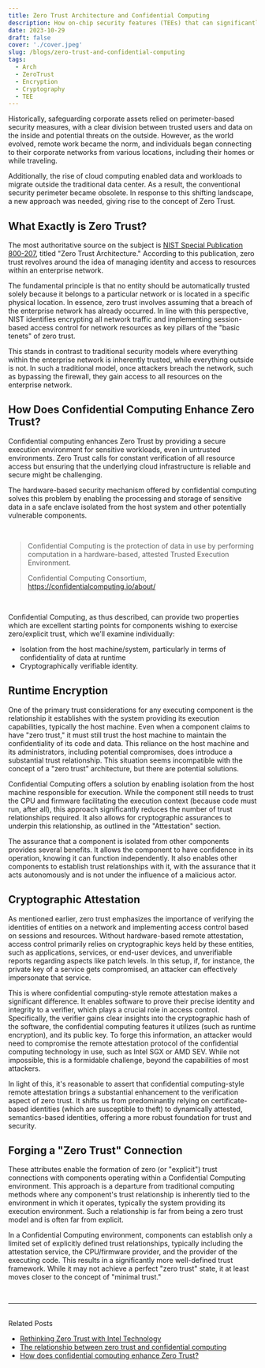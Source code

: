 ```yaml
---
title: Zero Trust Architecture and Confidential Computing
description: How on-chip security features (TEEs) that can significantly boost your Zero Trust solution architecture.
date: 2023-10-29
draft: false
cover: './cover.jpeg'
slug: /blogs/zero-trust-and-confidential-computing
tags:
  - Arch
  - ZeroTrust
  - Encryption
  - Cryptography
  - TEE
---
```


Historically, safeguarding corporate assets relied on perimeter-based security measures, with a clear division between trusted users and data on the inside and potential threats on the outside. However, as the world evolved, remote work became the norm, and individuals began connecting to their corporate networks from various locations, including their homes or while traveling.

Additionally, the rise of cloud computing enabled data and workloads to migrate outside the traditional data center. As a result, the conventional security perimeter became obsolete. In response to this shifting landscape, a new approach was needed, giving rise to the concept of Zero Trust.

## What Exactly is Zero Trust?

The most authoritative source on the subject is [NIST Special Publication 800-207](https://nvlpubs.nist.gov/nistpubs/SpecialPublications/NIST.SP.800-207.pdf), titled "Zero Trust Architecture." According to this publication, zero trust revolves around the idea of managing identity and access to resources within an enterprise network.

The fundamental principle is that no entity should be automatically trusted solely because it belongs to a particular network or is located in a specific physical location. In essence, zero trust involves assuming that a breach of the enterprise network has already occurred. In line with this perspective, NIST identifies encrypting all network traffic and implementing session-based access control for network resources as key pillars of the "basic tenets" of zero trust.

This stands in contrast to traditional security models where everything within the enterprise network is inherently trusted, while everything outside is not. In such a traditional model, once attackers breach the network, such as bypassing the firewall, they gain access to all resources on the enterprise network.

## How Does Confidential Computing Enhance Zero Trust?

Confidential computing enhances Zero Trust by providing a secure execution environment for sensitive workloads, even in untrusted environments. Zero Trust calls for constant verification of all resource access but ensuring that the underlying cloud infrastructure is reliable and secure might be challenging.

The hardware-based security mechanism offered by confidential computing solves this problem by enabling the processing and storage of sensitive data in a safe enclave isolated from the host system and other potentially vulnerable components.

<br />

> Confidential Computing is the protection of data in use by performing computation in a hardware-based, attested Trusted Execution Environment.
>
> Confidential Computing Consortium, https://confidentialcomputing.io/about/

<br />

Confidential Computing, as thus described, can provide two properties which are excellent starting points for components wishing to exercise zero/explicit trust, which we’ll examine individually:

- Isolation from the host machine/system, particularly in terms of confidentiality of data at runtime
- Cryptographically verifiable identity.

## Runtime Encryption

One of the primary trust considerations for any executing component is the relationship it establishes with the system providing its execution capabilities, typically the host machine. Even when a component claims to have "zero trust," it must still trust the host machine to maintain the confidentiality of its code and data. This reliance on the host machine and its administrators, including potential compromises, does introduce a substantial trust relationship. This situation seems incompatible with the concept of a "zero trust" architecture, but there are potential solutions.

Confidential Computing offers a solution by enabling isolation from the host machine responsible for execution. While the component still needs to trust the CPU and firmware facilitating the execution context (because code must run, after all), this approach significantly reduces the number of trust relationships required. It also allows for cryptographic assurances to underpin this relationship, as outlined in the "Attestation" section.

The assurance that a component is isolated from other components provides several benefits. It allows the component to have confidence in its operation, knowing it can function independently. It also enables other components to establish trust relationships with it, with the assurance that it acts autonomously and is not under the influence of a malicious actor.

## Cryptographic Attestation

As mentioned earlier, zero trust emphasizes the importance of verifying the identities of entities on a network and implementing access control based on sessions and resources. Without hardware-based remote attestation, access control primarily relies on cryptographic keys held by these entities, such as applications, services, or end-user devices, and unverifiable reports regarding aspects like patch levels. In this setup, if, for instance, the private key of a service gets compromised, an attacker can effectively impersonate that service.

This is where confidential computing-style remote attestation makes a significant difference. It enables software to prove their precise identity and integrity to a verifier, which plays a crucial role in access control. Specifically, the verifier gains clear insights into the cryptographic hash of the software, the confidential computing features it utilizes (such as runtime encryption), and its public key. To forge this information, an attacker would need to compromise the remote attestation protocol of the confidential computing technology in use, such as Intel SGX or AMD SEV. While not impossible, this is a formidable challenge, beyond the capabilities of most attackers.

In light of this, it's reasonable to assert that confidential computing-style remote attestation brings a substantial enhancement to the verification aspect of zero trust. It shifts us from predominantly relying on certificate-based identities (which are susceptible to theft) to dynamically attested, semantics-based identities, offering a more robust foundation for trust and security.

## Forging a "Zero Trust" Connection

These attributes enable the formation of zero (or "explicit") trust connections with components operating within a Confidential Computing environment. This approach is a departure from traditional computing methods where any component's trust relationship is inherently tied to the environment in which it operates, typically the system providing its execution environment. Such a relationship is far from being a zero trust model and is often far from explicit.

In a Confidential Computing environment, components can establish only a limited set of explicitly defined trust relationships, typically including the attestation service, the CPU/firmware provider, and the provider of the executing code. This results in a significantly more well-defined trust framework. While it may not achieve a perfect "zero trust" state, it at least moves closer to the concept of "minimal trust."

<br/>

---

<br />
Related Posts

- [Rethinking Zero Trust with Intel Technology](https://www.intel.com/content/www/us/en/cloud-computing/zero-trust-tech-guide.html)
- [The relationship between zero trust and confidential computing](https://www.edgeless.systems/blog/the-relationship-between-zero-trust-and-confidential-computing/)
- [How does confidential computing enhance Zero Trust?](https://www.fortanix.com/faq/zero-trust-architecture/how-does-confidential-computing-enhance-zero-trust)
